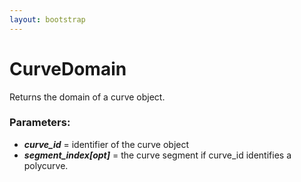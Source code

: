 ```yaml
---
layout: bootstrap
---
```


# CurveDomain

Returns the domain of a curve object.
        

### Parameters:

- ***curve_id*** = identifier of the curve object
- ***segment_index[opt]*** = the curve segment if curve_id identifies a polycurve.
        


